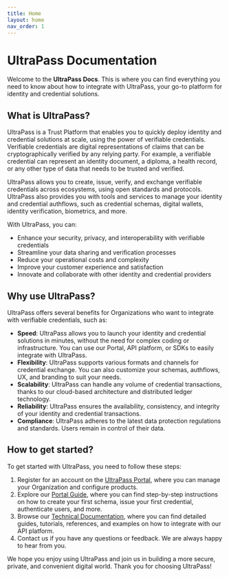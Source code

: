 ```yaml
---
title: Home
layout: home
nav_order: 1
---
```


<!-- <button class="btn js-toggle-dark-mode">Preview dark color scheme</button> -->

<script>
const toggleDarkMode = document.querySelector('.js-toggle-dark-mode');

jtd.addEvent(toggleDarkMode, 'click', function(){
  if (jtd.getTheme() === 'dark') {
    jtd.setTheme('light');
    toggleDarkMode.textContent = 'Preview dark color scheme';
  } else {
    jtd.setTheme('dark');
    toggleDarkMode.textContent = 'Return to the light side';
  }
});
</script>

# UltraPass Documentation

Welcome to the **UltraPass Docs**. This is where you can find everything you need to know about how to integrate with UltraPass, your go-to platform for identity and credential solutions.

## What is UltraPass? 

UltraPass is a Trust Platform that enables you to quickly deploy identity and credential solutions at scale, using the power of verifiable credentials. Verifiable credentials are digital representations of claims that can be cryptographically verified by any relying party. For example, a verifiable credential can represent an identity document, a diploma, a health record, or any other type of data that needs to be trusted and verified.

UltraPass allows you to create, issue, verify, and exchange verifiable credentials across ecosystems, using open standards and protocols. UltraPass also provides you with tools and services to manage your identity and credential authflows, such as credential schemas, digital wallets, identity verification, biometrics, and more.

With UltraPass, you can:

- Enhance your security, privacy, and interoperability with verifiable credentials
- Streamline your data sharing and verification processes
- Reduce your operational costs and complexity
- Improve your customer experience and satisfaction
- Innovate and collaborate with other identity and credential providers

## Why use UltraPass?

UltraPass offers several benefits for Organizations who want to integrate with verifiable credentials, such as:

- **Speed**: UltraPass allows you to launch your identity and credential solutions in minutes, without the need for complex coding or infrastructure. You can use our Portal, API platform, or SDKs to easily integrate with UltraPass.
- **Flexibility**: UltraPass supports various formats and channels for credential exchange. You can also customize your schemas, authflows, UX, and branding to suit your needs.
- **Scalability**: UltraPass can handle any volume of credential transactions, thanks to our cloud-based architecture and distributed ledger technology.
- **Reliability**: UltraPass ensures the availability, consistency, and integrity of your identity and credential transactions.
- **Compliance**: UltraPass adheres to the latest data protection regulations and standards. Users remain in control of their data.

## How to get started?

To get started with UltraPass, you need to follow these steps:

1. Register for an account on the [UltraPass Portal](https://portal.ultrapassid.com), where you can manage your Organization and configure products.
2. Explore our [Portal Guide](https://docs.ultrapassid.com/docs/portal), where you can find step-by-step instructions on how to create your first schema, issue your first credential, authenticate users, and more.
3. Browse our [Technical Documentation](https://docs.ultrapassid.com/docs/api-reference), where you can find detailed guides, tutorials, references, and examples on how to integrate with our API platform.
4. Contact us if you have any questions or feedback. We are always happy to hear from you.

We hope you enjoy using UltraPass and join us in building a more secure, private, and convenient digital world. Thank you for choosing UltraPass! 
